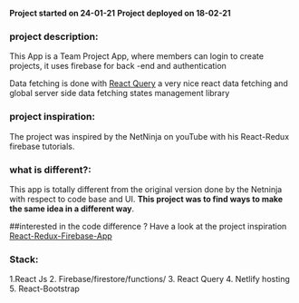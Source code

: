 **Project started on 24-01-21**
**Project deployed on 18-02-21**

### project description:

This App is a Team Project App, where members can login to create projects, it uses firebase for back
-end and authentication

Data fetching is done with [React Query](https://react-query.tanstack.com/) a very nice react data fetching and global server side data fetching states management library

### project inspiration:

The project was inspired by the NetNinja on youTube with his React-Redux firebase tutorials.

### what is different?:

This app is totally different from the original version done by the Netninja with respect to code base and UI. **This project was to find ways to make the same idea in a different way**.

##interested in the code difference ?
Have a look at the project inspiration [React-Redux-Firebase-App](https://github.com/iamshaunjp/React-Redux-Firebase-App)

### Stack:

1.React Js 2. Firebase/firestore/functions/ 3. React Query 4. Netlify hosting 5. React-Bootstrap
